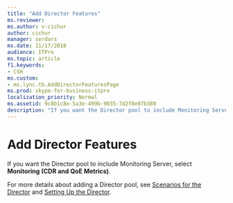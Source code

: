 ```yaml
---
title: "Add Director Features"
ms.reviewer: 
ms.author: v-cichur
author: cichur
manager: serdars
ms.date: 11/17/2018
audience: ITPro
ms.topic: article
f1.keywords:
- CSH
ms.custom:
- ms.lync.tb.AddDirectorFeaturesPage
ms.prod: skype-for-business-itpro
localization_priority: Normal
ms.assetid: 9c8b1c8e-5a3e-499b-9035-7d2f8e07b389
description: "If you want the Director pool to include Monitoring Server, select Monitoring (CDR and QoE Metrics)."
---
```


# Add Director Features

If you want the Director pool to include Monitoring Server, select **Monitoring (CDR and QoE Metrics)**.

For more details about adding a Director pool, see [Scenarios for the Director](/previous-versions/office/lync-server-2013/lync-server-2013-scenarios-for-the-director) and [Setting Up the Director](/previous-versions/office/lync-server-2013/lync-server-2013-setting-up-the-director).